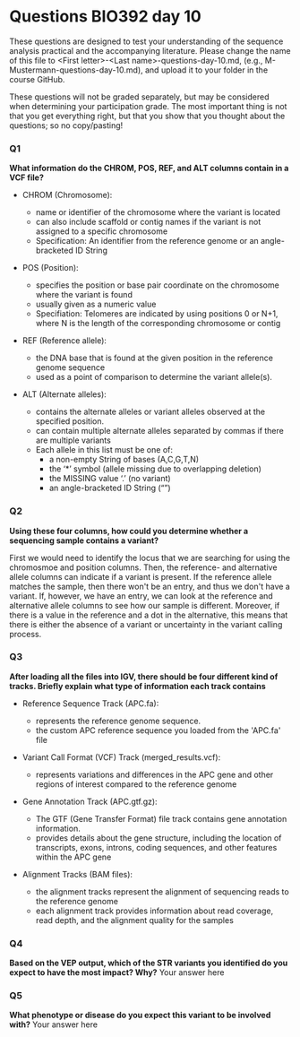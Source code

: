 
# Questions BIO392 day 10
These questions are designed to test your understanding of the sequence analysis practical and the accompanying literature. Please change the name of this file to \<First letter\>-\<Last name\>-questions-day-10.md, (e.g., M-Mustermann-questions-day-10.md), and upload it to your folder in the course GitHub.

These questions will not be graded separately, but may be considered when determining your participation grade. The most important thing is not that you get everything right, but that you show that you thought about the questions; so no copy/pasting!

### Q1
**What information do the CHROM, POS, REF, and ALT columns contain in a VCF file?**

- CHROM (Chromosome):
  - name or identifier of the chromosome where the variant is located
  - can also include scaffold or contig names if the variant is not assigned to a specific chromosome
  - Specification: An identifier from the reference genome or an angle-bracketed ID String

- POS (Position):
  - specifies the position or base pair coordinate on the chromosome where the variant is found
  - usually given as a numeric value
  - Specifiation:  Telomeres are indicated by using positions 0 or N+1, where N is the length of the corresponding chromosome or contig


- REF (Reference allele):
  - the DNA base that is found at the given position in the reference genome sequence
  - used as a point of comparison to determine the variant allele(s).

- ALT (Alternate alleles):
  - contains the alternate alleles or variant alleles observed at the specified position.
  - can contain multiple alternate alleles separated by commas if there are multiple variants
  - Each allele in this list must be one of: 
    - a non-empty String of bases (A,C,G,T,N)
    - the ‘*’ symbol (allele missing due to overlapping deletion)
    - the MISSING value ‘.’ (no variant)
    - an angle-bracketed ID String (“<ID>”)

### Q2
**Using these four columns, how could you determine whether a sequencing sample contains a variant?**

First we would need to identify the locus that we are searching for using the chromosmoe and position columns.
Then, the reference- and alternative allele columns can indicate if a variant is present.
If the reference allele matches the sample, then there won't be an entry, and thus we don't have a variant.
If, however, we have an entry, we can look at the reference and alternative allele columns to see how our sample is different. 
Moreover, if there is a value in the reference and a dot in the alternative, this means that there is either the absence of a variant or uncertainty in the variant calling process.


### Q3
**After loading all the files into IGV, there should be four different kind of tracks. Briefly explain what type of information each track contains**

- Reference Sequence Track (APC.fa):
  - represents the reference genome sequence.
  - the custom APC reference sequence you loaded from the 'APC.fa' file

- Variant Call Format (VCF) Track (merged_results.vcf):
  - represents variations and differences in the APC gene and other regions of interest compared to the reference genome

- Gene Annotation Track (APC.gtf.gz):
  - The GTF (Gene Transfer Format) file track contains gene annotation information.
  - provides details about the gene structure, including the location of transcripts, exons, introns, coding sequences, and other features within the APC gene
  
- Alignment Tracks (BAM files):
  - the alignment tracks represent the alignment of sequencing reads to the reference genome
  - each alignment track provides information about read coverage, read depth, and the alignment quality for the samples


### Q4
**Based on the VEP output, which of the STR variants you identified do you expect to have the most impact? Why?**
Your answer here

### Q5
**What phenotype or disease do you expect this variant to be involved with?**
Your answer here
